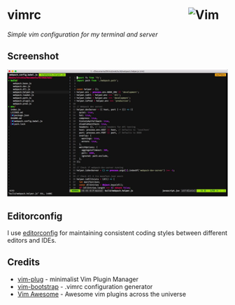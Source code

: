 # vimrc <img src="https://upload.wikimedia.org/wikipedia/commons/thumb/4/4f/Icon-Vim.svg/256px-Icon-Vim.svg.png" alt="Vim" width="90" height="90" align="right">

*Simple vim configuration for my terminal and server*

## Screenshot

![Screenshot](./screenshot.png)

## Editorconfig

I use [editorconfig](http://editorconfig.org/) for maintaining consistent coding styles between different editors and IDEs.

## Credits

* [vim-plug](https://github.com/junegunn/vim-plug) - minimalist Vim Plugin Manager
* [vim-bootstrap](https://github.com/avelino/vim-bootstrap) - .vimrc configuration generator
* [Vim Awesome](https://vimawesome.com/) - Awesome vim plugins across the universe
